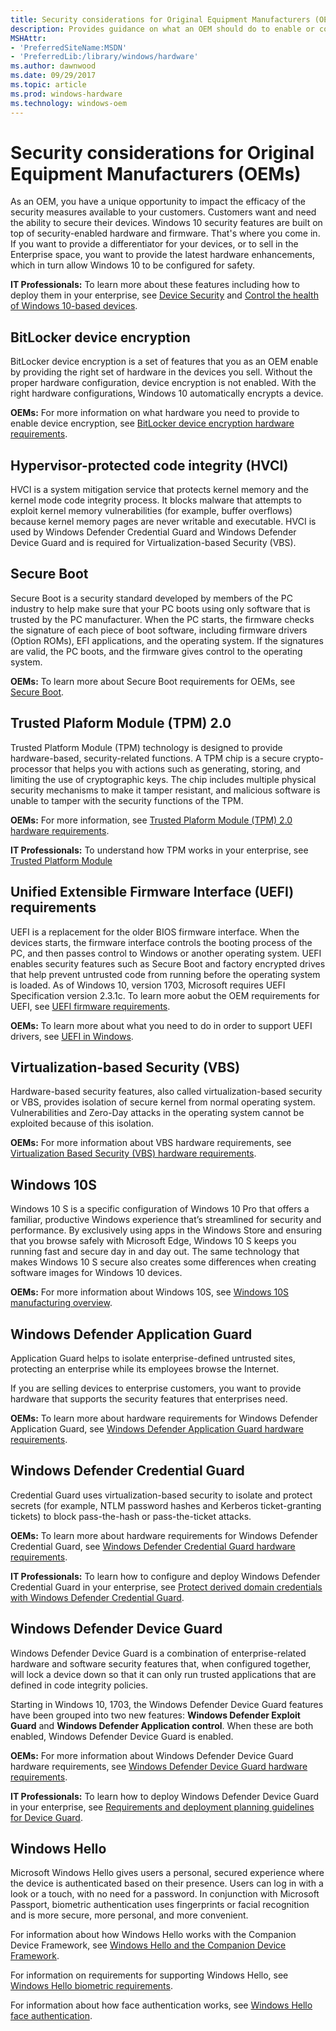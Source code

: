 ```yaml
---
title: Security considerations for Original Equipment Manufacturers (OEMs)
description: Provides guidance on what an OEM should do to enable or configure hardware-based protections
MSHAttr:
- 'PreferredSiteName:MSDN'
- 'PreferredLib:/library/windows/hardware'
ms.author: dawnwood
ms.date: 09/29/2017
ms.topic: article
ms.prod: windows-hardware
ms.technology: windows-oem
---
```

# Security considerations for Original Equipment Manufacturers (OEMs)

As an OEM, you have a unique opportunity to impact the efficacy of the security measures available to your customers. Customers want and need the ability to secure their devices. Windows 10 security features are built on top of security-enabled hardware and firmware. That's where you come in. If you want to provide a differentiator for your devices, or to sell in the Enterprise space, you want to provide the latest hardware enhancements, which in turn allow Windows 10 to be configured for safety. 

**IT Professionals:** To learn more about these features including how to deploy them in your enterprise, see [Device Security](https://docs.microsoft.com/en-us/windows/device-security/) and [Control the health of Windows 10-based devices](https://docs.microsoft.com/en-us/windows/device-security/protect-high-value-assets-by-controlling-the-health-of-windows-10-based-devices?).

## BitLocker device encryption

BitLocker device encryption is a set of features that you as an OEM enable by providing the right set of hardware in the devices you sell. Without the proper hardware configuration, device encryption is not enabled. With the right hardware configurations, Windows 10 automatically encrypts a device.

**OEMs:** For more information on what hardware you need to provide to enable device encryption, see [BitLocker device encryption hardware requirements](bitlocker-drive-encryption.md).

## Hypervisor-protected code integrity (HVCI)

HVCI is a system mitigation service that protects kernel memory and the kernel mode code integrity process. It blocks malware that attempts to exploit kernel memory vulnerabilities (for example, buffer overflows) because kernel memory pages are never writable and executable. HVCI is used by Windows Defender Credential Guard and Windows Defender Device Guard and is required for Virtualization-based Security (VBS). 

## Secure Boot

Secure Boot is a security standard developed by members of the PC industry to help make sure that your PC boots using only software that is trusted by the PC manufacturer. When the PC starts, the firmware checks the signature of each piece of boot software, including firmware drivers (Option ROMs), EFI applications, and the operating system. If the signatures are valid, the PC boots, and the firmware gives control to the operating system.

**OEMs:** To learn more about Secure Boot requirements for OEMs, see [Secure Boot](OEM-secure-boot.md).

## Trusted Plaform Module (TPM) 2.0

Trusted Platform Module (TPM) technology is designed to provide hardware-based, security-related functions. A TPM chip is a secure crypto-processor that helps you with actions such as generating, storing, and limiting the use of cryptographic keys. The chip includes multiple physical security mechanisms to make it tamper resistant, and malicious software is unable to tamper with the security functions of the TPM. 

**OEMs:** For more information, see [Trusted Plaform Module (TPM) 2.0 hardware requirements](OEM-TPM.md).

**IT Professionals:** To understand how TPM works in your enterprise, see [Trusted Platform Module](https://docs.microsoft.com/en-us/windows/device-security/tpm/trusted-platform-module-top-node)

## Unified Extensible Firmware Interface (UEFI) requirements

UEFI is a replacement for the older BIOS firmware interface. When the devices starts, the firmware interface controls the booting process of the PC, and then passes control to Windows or another operating system. UEFI enables security features such as Secure Boot and factory encrypted drives that help prevent untrusted code from running before the operating system is loaded. As of Windows 10, version 1703, Microsoft requires UEFI Specification version 2.3.1c. To learn more aobut the OEM requirements for UEFI, see [UEFI firmware requirements](OEM-UEFI.md).

**OEMs:** To learn more about what you need to do in order to support UEFI drivers, see [UEFI in Windows](https://docs.microsoft.com/en-us/windows-hardware/drivers/bringup/uefi-in-windows).

## Virtualization-based Security (VBS)

Hardware-based security features, also called virtualization-based security or VBS, provides isolation of secure kernel from normal operating system. Vulnerabilities and Zero-Day attacks in the operating system cannot be exploited because of this isolation. 

**OEMs:** For more information about VBS hardware requirements, see [Virtualization Based Security (VBS) hardware requirements](OEM-VBS.md).

## Windows 10S

Windows 10 S is a specific configuration of Windows 10 Pro that offers a familiar, productive Windows experience that’s streamlined for security and performance. By exclusively using apps in the Windows Store and ensuring that you browse safely with Microsoft Edge, Windows 10 S keeps you running fast and secure day in and day out. The same technology that makes Windows 10 S secure also creates some differences when creating software images for Windows 10 devices.

**OEMs:** For more information about Windows 10S, see [Windows 10S manufacturing overview](https://docs.microsoft.com/en-us/windows-hardware/manufacture/desktop/windows-10-s-overview).

## Windows Defender Application Guard

Application Guard helps to isolate enterprise-defined untrusted sites, protecting an enterprise while its employees browse the Internet. 

If you are selling devices to enterprise customers, you want to provide hardware that supports the security features that enterprises need. 

**OEMs:** To learn more about hardware requirements for Windows Defender Application Guard, see [Windows Defender Application Guard hardware requirements](OEM-app-guard.md).


## Windows Defender Credential Guard

Credential Guard uses virtualization-based security to isolate and protect secrets (for example, NTLM password hashes and Kerberos ticket-granting tickets) to block pass-the-hash or pass-the-ticket attacks. 

**OEMs:** To learn more about hardware requirements for Windows Defender Credential Guard, see [Windows Defender Credential Guard hardware requirements](OEM-credential-guard.md).

**IT Professionals:** To learn how to configure and deploy Windows Defender Credential Guard in your enterprise, see [Protect derived domain credentials with Windows Defender Credential Guard](https://docs.microsoft.com/en-us/windows/access-protection/credential-guard/credential-guard).

## Windows Defender Device Guard

Windows Defender Device Guard is a combination of enterprise-related hardware and software security features that, when configured together, will lock a device down so that it can only run trusted applications that are defined in code integrity policies. 

Starting in Windows 10, 1703, the Windows Defender Device Guard features have been grouped into two new features: **Windows Defender Exploit Guard** and **Windows Defender Application control**. When these are both enabled, Windows Defender Device Guard is enabled. 

**OEMs:** For more information about Windows Defender Device Guard hardware requirements, see [Windows Defender Device Guard hardware requirements](OEM-device-guard.md).


**IT Professionals:** To learn how to deploy Windows Defender Device Guard in your enterprise, see [Requirements and deployment planning guidelines for Device Guard](http://go.microsoft.com/fwlink/?LinkId=822877).

## Windows Hello

Microsoft Windows Hello gives users a personal, secured experience where the device is authenticated based on their presence. Users can log in with a look or a touch, with no need for a password. In conjunction with Microsoft Passport, biometric authentication uses fingerprints or facial recognition and is more secure, more personal, and more convenient. 

For information about how Windows Hello works with the Companion Device Framework, see [Windows Hello and the Companion Device Framework](https://docs.microsoft.com/en-us/windows-hardware/design/device-experiences/windows-hello-companion-device-framework). 

For information on requirements for supporting Windows Hello, see [Windows Hello biometric requirements](https://docs.microsoft.com/en-us/windows-hardware/design/device-experiences/windows-hello-biometric-requirements). 

For information about how face authentication works, see [Windows Hello face authentication](https://docs.microsoft.com/en-us/windows-hardware/design/device-experiences/windows-hello-face-authentication).


